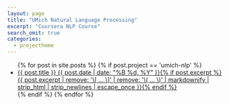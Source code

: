 ```yaml
---
layout: page
title: "UMich Natural Language Processing"
excerpt: "Coursera NLP Course"
search_omit: true
categories:
  - projecthome
---
```


<ul class="post-list">
{% for post in site.posts %}
{% if post.project == 'umich-nlp' %}
  <li><article><a href="{{ site.url }}{{ post.url }}">{{ post.title }} <span class="entry-date"><time datetime="{{ post.date | date_to_xmlschema }}">{{ post.date | date: "%B %d, %Y" }}</time></span>{% if post.excerpt %} <span class="excerpt">{{ post.excerpt | remove: '\[ ... \]' | remove: '\( ... \)' | markdownify | strip_html | strip_newlines | escape_once }}</span>{% endif %}</a></article></li>
{% endif %}
{% endfor %}
</ul>
